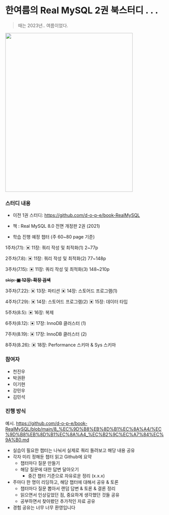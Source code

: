 # 한여름의 Real MySQL 2권 북스터디 . . .
> 때는 2023년.. 여름이었다.

<img src="https://github.com/d-o-p-e/book-RealMySQL-2/assets/76773202/79c2f081-2f5f-4e35-bf1b-8098b08a439b" width="400" height="500"/>

### 스터디 내용

- 이전 1권 스터디: https://github.com/d-o-p-e/book-RealMySQL

- 책 : Real MySQL 8.0 전면 개정판 2권 (2021)

- 학습 진행 예정 챕터 (주 60~80 page 기준)
    
1주차(7.1): ▣ 11장: 쿼리 작성 및 최적화(1) 2~77p

2주차(7.8): ▣ 11장: 쿼리 작성 및 최적화(2) 77~148p

3주차(7.15): ▣ 11장: 쿼리 작성 및 최적화(3) 148~210p

~~skip: **▣ 12장: 확장 검색**~~

3주차(7.22): ▣ 13장: 파티션 ▣ 14장: 스토어드 프로그램(1)

4주차(7.29): ▣ 14장: 스토어드 프로그램(2) ▣ 15장: 데이터 타입

5주차(8.5): ▣ 16장: 복제

6주차(8.12): ▣ 17장: InnoDB 클러스터 (1)

7주차(8.19): ▣ 17장: InnoDB 클러스터 (2)

8주차(8.26): ▣ 18장: Performance 스키마 & Sys 스키마

### 참여자

- 천진우
- 박권환
- 이기현
- 강민우
- 김민석

### 진행 방식
예시.
https://github.com/d-o-p-e/book-RealMySQL/blob/main/8_%EC%9D%B8%EB%8D%B1%EC%8A%A4/%EC%9D%B8%EB%8D%B1%EC%8A%A4_%EC%B2%9C%EC%A7%84%EC%9A%B0.md

- 실습이 필요한 챕터는 나눠서 실제로 쿼리 돌려보고 해당 내용 공유
- 각자 미리 정해둔 챕터 읽고 Github에 요약
    - 챕터마다 질문 만들기
    - 해당 질문에 대한 답변 달아오기
        - 중간 챕터 기준으로 자유로운 정리 (x.x.x)
- 주마다 한 명이 리딩하고, 해당 챕터에 대해서 공유 & 토론
    - 챕터마다 질문 뽑아서 랜덤 답변 & 토론 & 결론 정리
    - 읽으면서 인상깊었던 점, 중요하게 생각했던 것들 공유
    - 공부하면서 찾아봤던 추가적인 자료 공유
- 경험 공유는 너무 너무 환영입니다
